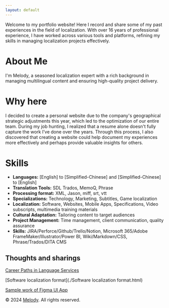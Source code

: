 ```yaml
---
layout: default
---
```


Welcome to my portfolio website! Here I record and share some of my past experiences in the field of localization. With over 16 years of professional experience, I have worked across various tools and platforms, refining my skills in managing localization projects effectively. 

# About Me

I'm Melody, a seasoned localization expert with a rich background in managing multilingual content and ensuring high-quality project delivery. 

# Why here

I decided to create a personal website due to the company's geographical strategic adjustments this year, which led to the optimization of our entire team. During my job hunting, I realized that a resume alone doesn't fully capture the work I’ve done over the years. Through this process, I also discovered that creating a website could help document my experiences more effectively and perhaps provide valuable insights for others.

# Skills
- **Languages:** [English] to [Simplified-Chinese] and  [Simplified-Chinese] to [English]
- **Translation Tools:** SDL Trados, MemoQ, Phrase
- **Processing format:** XML, Jason, miff, srt, vtt
- **Specializations:** Technology, Marketing, Subtitles, Game localization
- **Localization:** Software, Websites, Mobile Apps, Specifications, Video subscripts, multimedia training materials
- **Cultural Adaptation:** Tailoring content to target audiences
- **Project Management:** Time management, client communication, quality assurance
- **Skills:** JIRA/Perforce/Github/Trello/Notion, Microsoft 365/Adobe FrameMaker/Illustrator/Power BI, Wiki/Markdown/CSS, Phrase/Trados/DITA CMS

## Thoughts and sharings

[Career Paths in Language Services](./Career%20Paths%20in%20Language%20Services.md)


[Software localization format](./Software localization format.html)

[Sample work of Figma UI App](https://www.figma.com/design/IZO2yokRw5D0N8ca6mIfZt/Weather-bird?node-id=0-1&t=WpQTvkX9tWfEkE9c-1)

© 2024 [Melody](https://melody-l10n.github.io/). All rights reserved.





